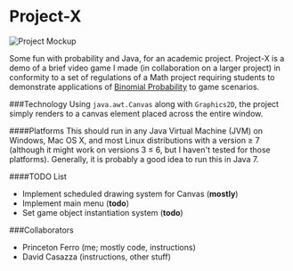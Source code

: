 Project-X
=========

![Project Mockup](mockups/design.png "Original Design")

Some fun with probability and Java, for an academic project. Project-X is a demo of a brief video game I made (in collaboration on a larger project) in conformity to a set of regulations of a Math project requiring students to demonstrate applications of [Binomial Probability](http://en.wikipedia.org/wiki/Binomial_probability) to game scenarios.

###Technology
Using `java.awt.Canvas` along with `Graphics2D`, the project simply renders to a canvas element placed across the entire window.

####Platforms
This should run in any Java Virtual Machine (JVM) on Windows, Mac OS X, and most Linux distributions with a version ≥ 7 (although it might work on versions 3 ≤ 6, but I haven't tested for those platforms). Generally, it is probably a good idea to run this in Java 7.

####TODO List
* Implement scheduled drawing system for Canvas \(**mostly**\)
* Implement main menu \(**todo**\)
* Set game object instantiation system \(**todo**\)

###Collaborators
* Princeton Ferro (me; mostly code, instructions)
* David Casazza (instructions, other stuff)
